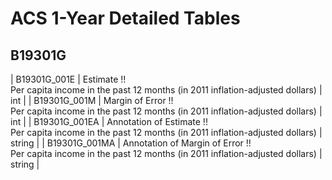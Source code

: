 # ACS 1-Year Detailed Tables

## B19301G

| B19301G_001E | Estimate !!<br>Per capita income in the past 12 months (in 2011 inflation-adjusted dollars) | int |
| B19301G_001M | Margin of Error !!<br>Per capita income in the past 12 months (in 2011 inflation-adjusted dollars) | int |
| B19301G_001EA | Annotation of Estimate !!<br>Per capita income in the past 12 months (in 2011 inflation-adjusted dollars) | string |
| B19301G_001MA | Annotation of Margin of Error !!<br>Per capita income in the past 12 months (in 2011 inflation-adjusted dollars) | string |


